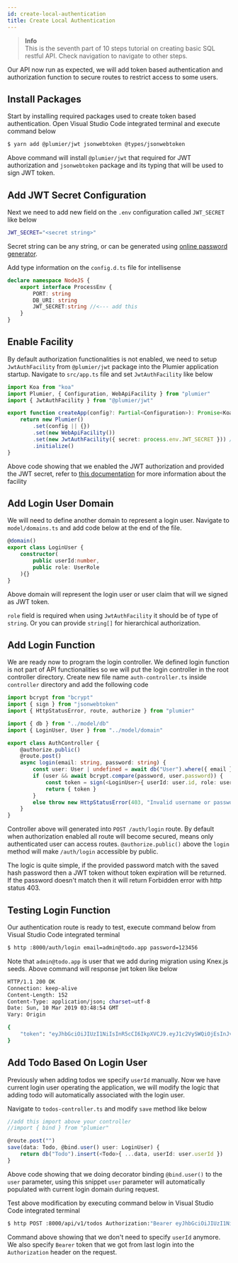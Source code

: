 ```yaml
---
id: create-local-authentication
title: Create Local Authentication
---
```


> **Info**  
> This is the seventh part of 10 steps tutorial on creating basic SQL restful API. Check navigation to navigate to other steps.

Our API now run as expected, we will add token based authentication and authorization function to secure routes to restrict access to some users. 

## Install Packages
Start by installing required packages used to create token based authentication. Open Visual Studio Code integrated terminal and execute command below

```bash
$ yarn add @plumier/jwt jsonwebtoken @types/jsonwebtoken
```

Above command will install `@plumier/jwt` that required for JWT authorization and `jsonwebtoken` package and its typing that will be used to sign JWT token.


## Add JWT Secret Configuration
Next we need to add new field on the `.env` configuration called `JWT_SECRET` like below

```bash
JWT_SECRET="<secret string>"
```

Secret string can be any string, or can be generated using [online password generator](https://passwordsgenerator.net/). 

Add type information on the `config.d.ts` file for intellisense

```typescript
declare namespace NodeJS {
    export interface ProcessEnv {
        PORT: string
        DB_URI: string
        JWT_SECRET:string //<--- add this
    }
}
```

## Enable Facility
By default authorization functionalities is not enabled, we need to setup `JwtAuthFacility` from `@plumier/jwt` package into the Plumier application startup. Navigate to `src/app.ts` file and set `JwtAuthFacility` like below

```typescript
import Koa from "koa"
import Plumier, { Configuration, WebApiFacility } from "plumier"
import { JwtAuthFacility } from "@plumier/jwt"

export function createApp(config?: Partial<Configuration>): Promise<Koa> {
    return new Plumier()
        .set(config || {})
        .set(new WebApiFacility())
        .set(new JwtAuthFacility({ secret: process.env.JWT_SECRET })) // <--- add this line
        .initialize()
}
```

Above code showing that we enabled the JWT authorization and provided the JWT secret, refer to [this documentation](/docs/refs/authorization) for more information about the facility

## Add Login User Domain
We will need to define another domain to represent a login user. Navigate to `model/domains.ts` and add code below at the end of the file.

```typescript
@domain()
export class LoginUser {
    constructor(
        public userId:number,
        public role: UserRole
    ){}
}
```

Above domain will represent the login user or user claim that will we signed as JWT token. 

`role` field is required when using `JwtAuthFacility` it should be of type of `string`. Or you can provide `string[]` for hierarchical authorization.

## Add Login Function
We are ready now to program the login controller. We defined login function is not part of API functionalities so we will put the login controller in the root controller directory. Create new file name `auth-controller.ts` inside `controller` directory and add the following code

```typescript
import bcrypt from "bcrypt"
import { sign } from "jsonwebtoken"
import { HttpStatusError, route, authorize } from "plumier"

import { db } from "../model/db"
import { LoginUser, User } from "../model/domain"

export class AuthController {
    @authorize.public()
    @route.post()
    async login(email: string, password: string) {
        const user: User | undefined = await db("User").where({ email }).first()
        if (user && await bcrypt.compare(password, user.password)) {
            const token = sign(<LoginUser>{ userId: user.id, role: user.role }, process.env.JWT_SECRET)
            return { token }
        }
        else throw new HttpStatusError(403, "Invalid username or password")
    }
}
```

Controller above will generated into `POST /auth/login` route. By default when authorization enabled all route will become secured, means only authenticated user can access routes. `@authorize.public()` above the `login` method will make `/auth/login` accessible by public.

The logic is quite simple, if the provided password match with the saved hash password then a JWT token without token expiration will be returned. If the password doesn't match then it will return Forbidden error with http status 403.


## Testing Login Function
Our authentication route is ready to test, execute command below from Visual Studio Code integrated terminal

```bash
$ http :8000/auth/login email=admin@todo.app password=123456
```

Note that `admin@todo.app` is user that we add during migration using Knex.js seeds. Above command will response jwt token like below

```bash
HTTP/1.1 200 OK
Connection: keep-alive
Content-Length: 152
Content-Type: application/json; charset=utf-8
Date: Sun, 10 Mar 2019 03:48:54 GMT
Vary: Origin

{
    "token": "eyJhbGciOiJIUzI1NiIsInR5cCI6IkpXVCJ9.eyJ1c2VySWQiOjEsInJvbGUiOiJBZG1pbiIsImlhdCI6MTU1MjE4OTczNH0.7kzqgsi1ywRzGCQTTn9vYKGS5sYvPGlqF78YUcUbmMY"
}
```


## Add Todo Based On Login User 
Previously when adding todos we specify `userId` manually. Now we have current login user operating the application, we will modify the logic that adding todo will automatically associated with the login user.

Navigate to `todos-controller.ts` and modify `save` method like below

```typescript
//add this import above your controller
//import { bind } from "plumier"

@route.post("")
save(data: Todo, @bind.user() user: LoginUser) {
    return db("Todo").insert(<Todo>{ ...data, userId: user.userId })
}
```

Above code showing that we doing decorator binding `@bind.user()` to the `user` parameter, using this snippet `user` parameter will automatically populated with current login domain during request.

Test above modification by executing command below in Visual Studio Code integrated terminal

```bash
$ http POST :8000/api/v1/todos Authorization:"Bearer eyJhbGciOiJIUzI1NiIsInR5cCI6IkpXVCJ9.eyJ1c2VySWQiOjEsInJvbGUiOiJBZG1pbiIsImlhdCI6MTU1MjE4OTczNH0.7kzqgsi1ywRzGCQTTn9vYKGS5sYvPGlqF78YUcUbmMY" todo="Buy some other milks"
```

Command above showing that we don't need to specify `userId` anymore. We also specify `Bearer` token that we got from last login into the `Authorization` header on the request.
